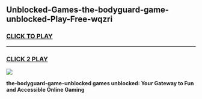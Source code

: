
## Unblocked-Games-the-bodyguard-game-unblocked-Play-Free-wqzri
<h3>
<a href="https://premium76.site?title=the-bodyguard-game-unblocked&ref=18A1">CLICK TO PLAY</a></h3>
<hr>

<h3>
<a href="https://premium76.site?title=the-bodyguard-game-unblocked&ref=18A1">CLICK 2 PLAY</a>
  
</h3>

<a href="https://premium76.site?title=the-bodyguard-game-unblocked&ref=18A1"><img src="https://clearcache.store/games.png"></a>


**the-bodyguard-game-unblocked games unblocked: Your Gateway to Fun and Accessible Online Gaming**
